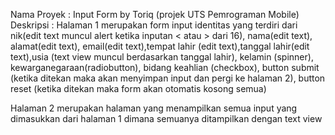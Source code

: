 Nama Proyek : Input Form by Toriq (projek UTS Pemrograman Mobile)
Deskripsi : 
Halaman 1 merupakan form input identitas yang terdiri dari nik(edit text muncul alert ketika inputan < atau > dari 16), nama(edit text), alamat(edit text), email(edit text),tempat lahir (edit text),tanggal lahir(edit text),usia (text view muncul berdasarkan tanggal lahir), kelamin (spinner), kewarganegaraan(radiobutton), bidang keahlian (checkbox), button submit (ketika ditekan maka akan menyimpan input dan pergi ke halaman 2), button reset (ketika ditekan maka form akan otomatis kosong semua)

Halaman 2 merupakan halaman yang menampilkan semua input yang dimasukkan dari halaman 1 dimana semuanya ditampilkan dengan text view